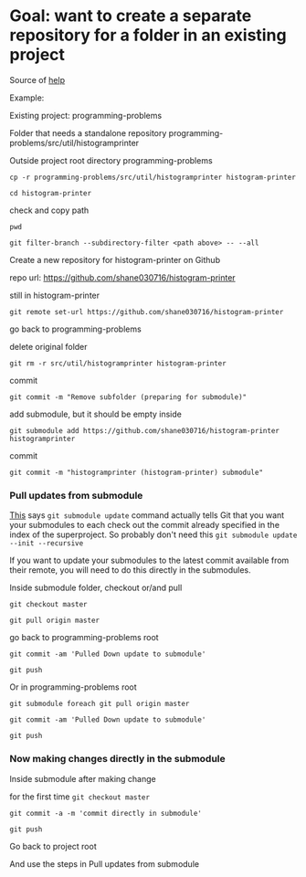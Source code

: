 # Goal: want to create a separate repository for a folder in an existing project

Source of [help](https://github.com/blog/2104-working-with-submodules) 

Example:

Existing project: programming-problems

Folder that needs a standalone repository programming-problems/src/util/histogramprinter

Outside project root directory programming-problems

`cp -r programming-problems/src/util/histogramprinter histogram-printer`

`cd histogram-printer`

check and copy path

`pwd` 

`git filter-branch --subdirectory-filter <path above> -- --all`

Create a new repository for histogram-printer on Github

repo url: https://github.com/shane030716/histogram-printer

still in histogram-printer

`git remote set-url https://github.com/shane030716/histogram-printer`

go back to programming-problems

delete original folder

`git rm -r src/util/histogramprinter histogram-printer`

commit

`git commit -m "Remove subfolder (preparing for submodule)"`

add submodule, but it should be empty inside

`git submodule add https://github.com/shane030716/histogram-printer histogramprinter`

commit

`git commit -m "histogramprinter (histogram-printer) submodule"`

### Pull updates from submodule
[This](http://stackoverflow.com/questions/5828324/update-git-submodule-to-latest-commit-on-origin) says `git submodule update` command actually tells Git that you want your submodules to each check out the commit already specified in the index of the superproject.
So probably don't need this `git submodule update --init --recursive`

If you want to update your submodules to the latest commit available from their remote, you will need to do this directly in the submodules.

Inside submodule folder, checkout or/and pull

`git checkout master`

`git pull origin master`

go back to programming-problems root

`git commit -am 'Pulled Down update to submodule'`

`git push`

Or in programming-problems root

`git submodule foreach git pull origin master`

`git commit -am 'Pulled Down update to submodule'`

`git push`


### Now making changes directly in the submodule

Inside submodule after making change

for the first time
`git checkout master`

`git commit -a -m 'commit directly in submodule'`

`git push`

Go back to project root

And use the steps in Pull updates from submodule
